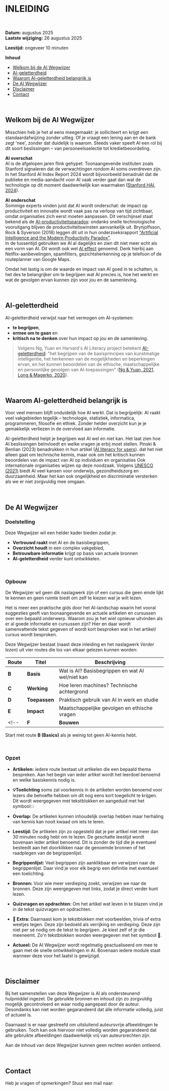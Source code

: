 # INLEIDING

<br/>

**Datum:** augustus 2025  
**Laatste wijziging:** 26 augustus 2025

**Leestijd:** ongeveer 10 minuten

**Inhoud**
- [Welkom bij de AI Wegwijzer](#welkom-bij-de-ai-wegwijzer)
- [AI-geletterdheid](#ai-geletterdheid)
- [Waarom AI-geletterdheid belangrijk is](#waarom-ai-geletterdheid-belangrijk-is)
- [De AI Wegwijzer](#de-ai-wegwijzer)
- [Disclaimer](#disclaimer)
- [Contact](#contact)

<br/>

## Welkom bij de AI Wegwijzer

Misschien heb je het al eens meegemaakt: je solliciteert en krijgt een standaardafwijzing zonder uitleg. Of je vraagt een lening aan en de bank zegt 'nee', zonder dat duidelijk is waarom. Steeds vaker speelt AI een rol bij dit soort beslissingen – van personeelsselectie tot kredietbeoordeling.

**AI overschat** 
<br/>
AI is de afgelopen jaren flink gehypet. Toonaangevende instituten zoals Stanford signaleren dat de verwachtingen rondom AI soms overdreven zijn. In het Stanford AI Index Report 2024 wordt bijvoorbeeld benadrukt dat de publieke en media-aandacht voor AI vaak verder gaat dan wat de technologie op dit moment daadwerkelijk kan waarmaken ([Stanford HAI, 2024](https://aiindex.stanford.edu/report/)). 

**AI onderschat**
<br/>
Sommige experts vinden juist dat AI wordt onderschat: de impact op productiviteit en innovatie wordt vaak pas na verloop van tijd zichtbaar, omdat organisaties zich eerst moeten aanpassen. Dit verschijnsel staat bekend als de [AI-productiviteitsparadox](../begrippenlijst.md#ai-productiviteitsparadox): ondanks snelle technologische vooruitgang blijven de productiviteitswinsten aanvankelijk uit. Brynjolfsson, Rock & Syverson (2018) leggen dit uit in hun onderzoeksrapport ["Artificial Intelligence and the Modern Productivity Paradox"](https://ide.mit.edu/sites/default/files/publications/IDE%20Research%20Brief_v0118.pdf).
<br/>
In de tussentijd gebruiken we AI al dagelijks en zien dit niet meer echt als een vorm van AI. Dit wordt ook wel [AI effect](https://en.wikipedia.org/wiki/AI_effect) genoemd.  Denk hierbij aan Netflix-aanbevelingen, spamfilters, gezichtsherkenning op je telefoon of de routeplanner van Google Maps.

Omdat het lastig is om de waarde en impact van AI goed in te schatten, is het des te belangrijker om te begrijpen wat AI precies is, hoe het werkt en wat de gevolgen ervan kunnen zijn voor jou en de samenleving.

<br/>

## AI-geletterdheid

AI-geletterdheid verwijst naar het vermogen om AI-systemen:

- **te begrijpen**, 
- **ermee om te gaan** en
- **kritisch na te denken** over hun impact op jou en de samenleving.

> Volgens Ng, Yuan en Harvard's AI Literacy project betekent [AI-geletterdheid](../begrippenlijst.md#ai-geletterdheid): "het begrijpen van de basisprincipes van kunstmatige intelligentie, het herkennen van de mogelijkheden en beperkingen ervan, en het kunnen beoordelen van de ethische, maatschappelijke en persoonlijke gevolgen van AI-toepassingen" ([Ng & Yuan, 2021](https://aieducation.withgoogle.com/intl/nl_ALL/resources/ai-literacy), [Long & Magerko, 2020](https://dl.acm.org/doi/10.1145/3377155.3377862)).

<br/>

## Waarom AI-geletterdheid belangrijk is

Voor veel mensen blijft onduidelijk hoe AI werkt. Dat is begrijpelijk: AI raakt veel vakgebieden tegelijk – technologie, statistiek, informatica, programmeren, filosofie en ethiek. Zonder helder overzicht kun je je gemakkelijk verliezen in de overvloed aan informatie.

AI-geletterdheid helpt je begrijpen wat AI wel en niet kan. Het laat zien hoe AI beslissingen beïnvloedt en welke vragen je erbij moet stellen.
Pinski & Benlian (2023) benadrukken in hun artikel ([AI literacy for users](https://www.sciencedirect.com/science/article/pii/S2949882124000227)).
dat het niet alleen gaat om technische kennis, maar ook om het kritisch kunnen beoordelen van de impact van AI op individuen en organisaties 
Ook internationale organisaties wijzen op deze noodzaak. Volgens [UNESCO (2021)](https://unesdoc.unesco.org/ark:/48223/pf0000380455) biedt AI veel kansen voor onderwijs, gezondheidszorg en duurzaamheid. Maar het kan ook ongelijkheid en discriminatie versterken als we er niet zorgvuldig mee omgaan.

<br/>

## De AI Wegwijzer

### Doelstelling

Deze Wegwijzer wil een helder kader bieden zodat je:

- **Vertrouwd raakt** met AI en de basisbegrippen,
- **Overzicht houdt** in een complex vakgebied,  
- **Betrouwbare informatie** krijgt op basis van actuele bronnen
- **AI-geletterdheid** verder kunt ontwikkelen.

<br/>

### Opbouw

De Wegwijzer wil geen dik naslagwerk zijn of een cursus die geen einde lijkt te kennen en geen ruimte biedt om zelf te kiezen wat je wilt lezen. 

Het is meer een praktische gids door het AI-landschap waarin het vooral suggesties geeft van toonaangevende en actuele artikelen en cursussen over een bepaald onderwerp. Waarom zou je het wiel opnieuw uitvinden als er al goede informatie en cursussen zijn? Hier en daar wordt samenvattende tekst gegeven of wordt kort besproken wat in het artikel/ cursus wordt besproken.

Deze Wegwijzer bestaat (naast deze inleiding en het naslagwerk *Verder lezen*) uit vier <!--vijf--> routes die los van elkaar gelezen kunnen worden:

| Route | Titel | Beschrijving |
|-------|-------|--------------|
| **B** | **Basis** | Wat is AI? Basisbegrippen en wat AI wel/niet kan |
| **C** | **Werking** | Hoe leren machines? Technische achtergrond |
| **D** | **Toepassen** | Praktisch gebruik van AI in werk en studie |
| **E** | **Impact** | Maatschappelijke gevolgen en ethische vragen |
 <!--| **F** | **Bouwen** |nader te bepalen --> |

Start met route **B (Basics)** als je weinig tot geen AI-kennis hebt.

<br/>

### Opzet

- **Artikelen:** iedere route bestaat uit artikelen die een bepaald thema bespreken. Aan het begin van ieder artikel wordt het leerdoel benoemd en welke basiskennis nodig is. 

- **💡Toelichting** soms zal voorkennis in de artikelen worden benoemd voor lezers die behoefte hebben om dit nog eens kort toegelicht te krijgen. Dit wordt weergegeven met tekstblokken en aangeduid met het symbool:💡

- **Overlap:** De artikelen kunnen inhoudelijk overlap hebben maar herhaling van kennis kan nooit kwaad om iets te leren.   

- **Leestijd:** De artikelen zijn zo opgesteld dat je per artikel niet meer dan 30 minuten nodig hebt om te lezen. De geschatte leestijd wordt bovenaan ieder artikel benoemd. Dit is zonder de tijd die je eventueel besteedt aan het doorklikken naar de genoemde bronnen of het raadplegen van de begrippenlijst.

- **Begrippenlijst:** Veel begrippen zijn aanklikbaar en verwijzen naar de begrippenlijst. Daar vind je voor elk begrip een definitie met eventueel een toelichting.

- **Bronnen:** Voor wie meer verdieping zoekt, verwijzen we naar de bronnen. Deze zijn weergegeven met links, zodat je direct verder kunt lezen.

- **Quizvragen en opdrachten:** Om het artikel wat leven in te blazen vind je in de tekst quizvragen en opdrachten. 

- **📌 Extra:** Daarnaast kom je tekstblokken met voorbeelden, trivia of extra weetjes tegen. Deze zijn bedoeld als verrijking en verdieping. Deze zijn niet per sé nodig om de tekst te begrijpen. Je kiest zelf of je die meeneemt. Zo'n tekstblokken worden weergegeven met het symbool 📌. 

- **Actueel:** De AI Wegwijzer wordt regelmatig geactualiseerd om mee te gaan met de snelle ontwikkelingen in AI. Bovenaan iedere module staat wanneer deze voor het laatst is gewijzigd.

<br/>

## Disclaimer

Bij het samenstellen van deze Wegwijzer is AI als ondersteunend hulpmiddel ingezet. De gebruikte bronnen en inhoud zijn zo zorgvuldig mogelijk gecontroleerd en waar nodig aangepast door de auteur. Desondanks kan niet worden gegarandeerd dat alle informatie volledig, juist of actueel is. 

Daarnaast is er naar gestreefd om uitsluitend auteursvrije afbeeldingen te gebruiken. Toch kan ook hiervoor niet volledig worden gegarandeerd dat alle gebruikte afbeeldingen daadwerkelijk vrij van auteursrechten zijn.

Aan de inhoud van deze Wegwijzer kunnen geen rechten worden ontleend.

<br/>

## Contact

Heb je vragen of opmerkingen? Stuur een mail naar: <!--nader te bepalen -->
